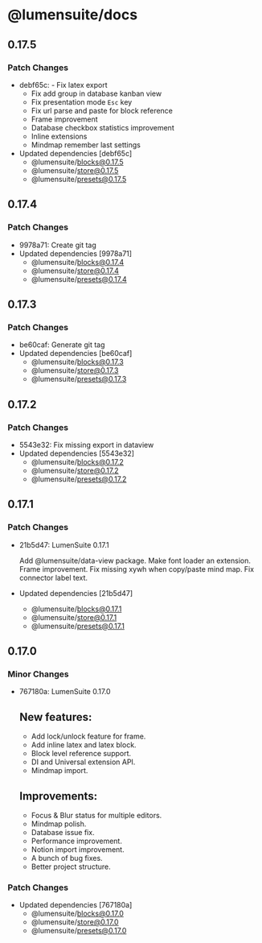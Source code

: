 # @lumensuite/docs

## 0.17.5

### Patch Changes

- debf65c: - Fix latex export
  - Fix add group in database kanban view
  - Fix presentation mode `Esc` key
  - Fix url parse and paste for block reference
  - Frame improvement
  - Database checkbox statistics improvement
  - Inline extensions
  - Mindmap remember last settings
- Updated dependencies [debf65c]
  - @lumensuite/blocks@0.17.5
  - @lumensuite/store@0.17.5
  - @lumensuite/presets@0.17.5

## 0.17.4

### Patch Changes

- 9978a71: Create git tag
- Updated dependencies [9978a71]
  - @lumensuite/blocks@0.17.4
  - @lumensuite/store@0.17.4
  - @lumensuite/presets@0.17.4

## 0.17.3

### Patch Changes

- be60caf: Generate git tag
- Updated dependencies [be60caf]
  - @lumensuite/blocks@0.17.3
  - @lumensuite/store@0.17.3
  - @lumensuite/presets@0.17.3

## 0.17.2

### Patch Changes

- 5543e32: Fix missing export in dataview
- Updated dependencies [5543e32]
  - @lumensuite/blocks@0.17.2
  - @lumensuite/store@0.17.2
  - @lumensuite/presets@0.17.2

## 0.17.1

### Patch Changes

- 21b5d47: LumenSuite 0.17.1

  Add @lumensuite/data-view package.
  Make font loader an extension.
  Frame improvement.
  Fix missing xywh when copy/paste mind map.
  Fix connector label text.

- Updated dependencies [21b5d47]
  - @lumensuite/blocks@0.17.1
  - @lumensuite/store@0.17.1
  - @lumensuite/presets@0.17.1

## 0.17.0

### Minor Changes

- 767180a: LumenSuite 0.17.0

  ## New features:

  - Add lock/unlock feature for frame.
  - Add inline latex and latex block.
  - Block level reference support.
  - DI and Universal extension API.
  - Mindmap import.

  ## Improvements:

  - Focus & Blur status for multiple editors.
  - Mindmap polish.
  - Database issue fix.
  - Performance improvement.
  - Notion import improvement.
  - A bunch of bug fixes.
  - Better project structure.

### Patch Changes

- Updated dependencies [767180a]
  - @lumensuite/blocks@0.17.0
  - @lumensuite/store@0.17.0
  - @lumensuite/presets@0.17.0
